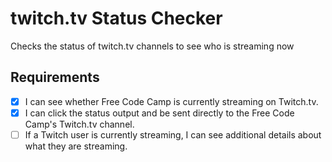 # twitch.tv Status Checker
Checks the status of twitch.tv channels to see who is streaming now

## Requirements
* [x] I can see whether Free Code Camp is currently streaming on Twitch.tv.
* [x] I can click the status output and be sent directly to the Free Code Camp's Twitch.tv channel.
* [ ] If a Twitch user is currently streaming, I can see additional details about what they are streaming. 